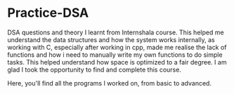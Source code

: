 # Practice-DSA

DSA questions and theory I learnt from Internshala course. 
This helped me understand the data structures and how the system works internally, as working with C, especially after working in cpp, made me realise the lack of functions and how i need to manually write my own functions to do simple tasks. 
This helped understand how space is optimized to a fair degree. 
I am glad I took the opportunity to find and complete this course.

Here, you'll find all the programs I worked on, from basic to advanced.
